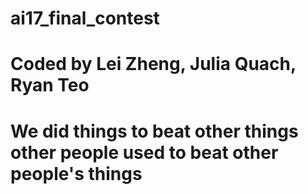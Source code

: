 # ai17_final_contest

# Coded by Lei Zheng, Julia Quach, Ryan Teo
# We did things to beat other things other people used to beat other people's things
